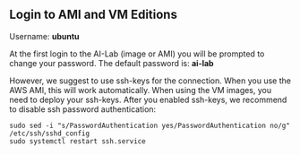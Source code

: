 ## Login to AMI and VM Editions

Username: **ubuntu**

At the first login to the AI-Lab (image or AMI) you will be prompted to change your password.
The default password is: **ai-lab**

However, we suggest to use ssh-keys for the connection. When you use the AWS AMI, this will work automatically. When using the VM images, you need to deploy your ssh-keys. After you enabled ssh-keys, we recommend to disable ssh password authentication:
```shell
sudo sed -i "s/PasswordAuthentication yes/PasswordAuthentication no/g" /etc/ssh/sshd_config
sudo systemctl restart ssh.service
```
